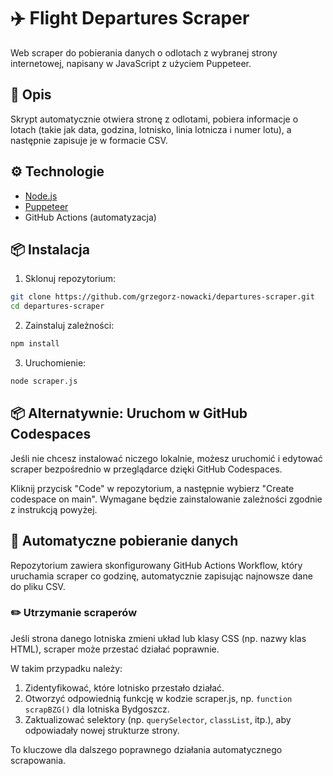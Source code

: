 # ✈️ Flight Departures Scraper

Web scraper do pobierania danych o odlotach z wybranej strony internetowej, napisany w JavaScript z użyciem Puppeteer.

## 📌 Opis

Skrypt automatycznie otwiera stronę z odlotami, pobiera informacje o lotach (takie jak data, godzina, lotnisko, linia lotnicza i numer lotu), a następnie zapisuje je w formacie CSV.

## ⚙️ Technologie

- [Node.js](https://nodejs.org/)
- [Puppeteer](https://pptr.dev/)
- GitHub Actions (automatyzacja)

## 📦 Instalacja

1. Sklonuj repozytorium:

```bash
git clone https://github.com/grzegorz-nowacki/departures-scraper.git
cd departures-scraper
```

2. Zainstaluj zależności:

```bash
npm install
```

3. Uruchomienie:

```bash
node scraper.js
```

## 📦 Alternatywnie: Uruchom w GitHub Codespaces

Jeśli nie chcesz instalować niczego lokalnie, możesz uruchomić i edytować scraper bezpośrednio w przeglądarce dzięki GitHub Codespaces.

Kliknij przycisk "Code" w repozytorium, a następnie wybierz "Create codespace on main". Wymagane będzie zainstalowanie zależności zgodnie z instrukcją powyżej.

## 🔄 Automatyczne pobieranie danych

Repozytorium zawiera skonfigurowany GitHub Actions Workflow, który uruchamia scraper co godzinę, automatycznie zapisując najnowsze dane do pliku CSV.

### ✏️ Utrzymanie scraperów

Jeśli strona danego lotniska zmieni układ lub klasy CSS (np. nazwy klas HTML), scraper może przestać działać poprawnie.

W takim przypadku należy:

1. Zidentyfikować, które lotnisko przestało działać.
2. Otworzyć odpowiednią funkcję w kodzie scraper.js, np. `function scrapBZG()` dla lotniska Bydgoszcz.
3. Zaktualizować selektory (np. `querySelector`, `classList`, itp.), aby odpowiadały nowej strukturze strony.

To kluczowe dla dalszego poprawnego działania automatycznego scrapowania.